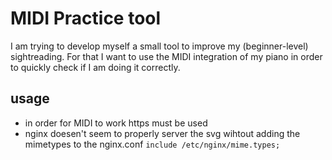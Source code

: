 # MIDI Practice tool

I am trying to develop myself a small tool to improve my (beginner-level) sightreading.
For that I want to use the MIDI integration of my piano in order to quickly check if I am doing it correctly.

## usage

- in order for MIDI to work https must be used
- nginx doesen't seem to properly server the svg wihtout adding the mimetypes to the nginx.conf `include /etc/nginx/mime.types;`
